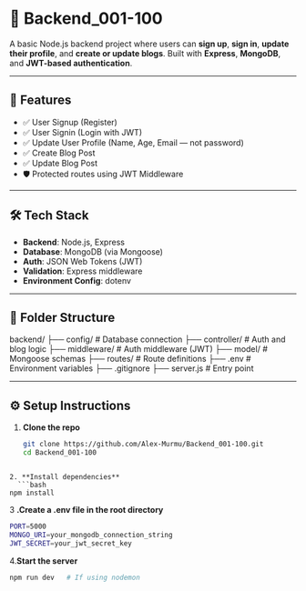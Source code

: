 # 🧠 Backend_001-100

A basic Node.js backend project where users can **sign up**, **sign in**, **update their profile**, and **create or update blogs**. Built with **Express**, **MongoDB**, and **JWT-based authentication**.

---

## 🚀 Features

- ✅ User Signup (Register)
- ✅ User Signin (Login with JWT)
- ✅ Update User Profile (Name, Age, Email — not password)
- ✅ Create Blog Post
- ✅ Update Blog Post
- 🛡️ Protected routes using JWT Middleware

---

## 🛠️ Tech Stack

- **Backend**: Node.js, Express
- **Database**: MongoDB (via Mongoose)
- **Auth**: JSON Web Tokens (JWT)
- **Validation**: Express middleware
- **Environment Config**: dotenv

---

## 📂 Folder Structure

backend/
├── config/ # Database connection
├── controller/ # Auth and blog logic
├── middleware/ # Auth middleware (JWT)
├── model/ # Mongoose schemas
├── routes/ # Route definitions
├── .env # Environment variables
├── .gitignore
├── server.js # Entry point


---

## ⚙️ Setup Instructions

1. **Clone the repo**
   ```bash
   git clone https://github.com/Alex-Murmu/Backend_001-100.git
   cd Backend_001-100
```

2. **Install dependencies**
  ```bash
npm install
```
3 **.Create a .env file in the root directory**
```bash
PORT=5000
MONGO_URI=your_mongodb_connection_string
JWT_SECRET=your_jwt_secret_key
```


4.**Start the server**
```bash 
npm run dev   # If using nodemon
```
